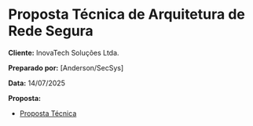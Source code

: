 # Proposta Técnica de Arquitetura de Rede Segura

**Cliente:** InovaTech Soluções Ltda.

**Preparado por:** [Anderson/SecSys]

**Data:** 14/07/2025

**Proposta:**
- [Proposta Técnica](proposta_tecnica.md)